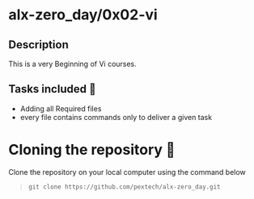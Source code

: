 # alx-zero_day/0x02-vi

## Description

This is a very Beginning of Vi courses.

## Tasks included 🔧

- Adding all Required files
- every file contains commands only to deliver a given task


# Cloning the repository 🔧

Clone the repository on your local computer using the command below

> `git clone https://github.com/pextech/alx-zero_day.git`
